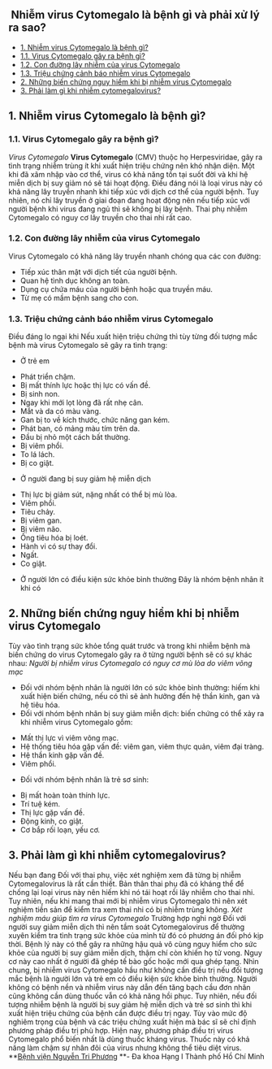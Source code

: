 ## ️ Nhiễm virus Cytomegalo là bệnh gì và phải xử lý ra sao?

  * [1. Nhiễm virus Cytomegalo là bệnh gì?](https://bvnguyentriphuong.com.vn/benh-truyen-nhiem/nhiem-virus-cytomegalo-la-benh-gi-va-phai-xu-ly-ra-sao#1-nhim-virus-cytomegalo-l-bnh-g)
  * [1.1. Virus Cytomegalo gây ra bệnh gì?](https://bvnguyentriphuong.com.vn/benh-truyen-nhiem/nhiem-virus-cytomegalo-la-benh-gi-va-phai-xu-ly-ra-sao#11-virus-cytomegalo-gy-ra-bnh-g)
  * [1.2. Con đường lây nhiễm của virus Cytomegalo](https://bvnguyentriphuong.com.vn/benh-truyen-nhiem/nhiem-virus-cytomegalo-la-benh-gi-va-phai-xu-ly-ra-sao#12-con-ng-ly-nhim-ca-virus-cytomegalo)
  * [1.3. Triệu chứng cảnh báo nhiễm virus Cytomegalo ](https://bvnguyentriphuong.com.vn/benh-truyen-nhiem/nhiem-virus-cytomegalo-la-benh-gi-va-phai-xu-ly-ra-sao#13-triu-chng-cnh-bo-nhim-virus-cytomegalo)
  * [2. Những biến chứng nguy hiểm khi bị nhiễm virus Cytomegalo](https://bvnguyentriphuong.com.vn/benh-truyen-nhiem/nhiem-virus-cytomegalo-la-benh-gi-va-phai-xu-ly-ra-sao#2-nhng-bin-chng-nguy-him-khi-b-nhim-virus-cytomegalo)
  * [3. Phải làm gì khi nhiễm cytomegalovirus?](https://bvnguyentriphuong.com.vn/benh-truyen-nhiem/nhiem-virus-cytomegalo-la-benh-gi-va-phai-xu-ly-ra-sao#3-phi-lm-g-khi-nhim-cytomegalovirus)


## **1. Nhiễm virus Cytomegalo là bệnh gì?**
### **1.1. Virus Cytomegalo gây ra bệnh gì?**
_Virus Cytomegalo_
**Virus Cytomegalo** (CMV) thuộc họ Herpesviridae, gây ra tình trạng nhiễm trùng ít khi xuất hiện triệu chứng nên khó nhận diện. Một khi đã xâm nhập vào cơ thể, virus có khả năng tồn tại suốt đời và khi hệ miễn dịch bị suy giảm nó sẽ tái hoạt động. 
Điều đáng nói là loại virus này có khả năng lây truyền nhanh khi tiếp xúc với dịch cơ thể của người bệnh. Tuy nhiên, nó chỉ lây truyền ở giai đoạn đang hoạt động nên nếu tiếp xúc với người bệnh khi virus đang ngủ thì sẽ không bị lây bệnh. Thai phụ nhiễm Cytomegalo có nguy cơ lây truyền cho thai nhi rất cao.
### **1.2. Con đường lây nhiễm của virus Cytomegalo**
Virus Cytomegalo có khả năng lây truyền nhanh chóng qua các con đường:
- Tiếp xúc thân mật với dịch tiết của người bệnh.
- Quan hệ tình dục không an toàn.
- Dụng cụ chứa máu của người bệnh hoặc qua truyền máu.
- Từ mẹ có mầm bệnh sang cho con.
### **1.3. Triệu chứng cảnh báo nhiễm virus Cytomegalo**
Điều đáng lo ngại khi
Nếu xuất hiện triệu chứng thì tùy từng đối tượng mắc bệnh mà virus Cytomegalo sẽ gây ra tình trạng:
- Ở trẻ em
+ Phát triển chậm.
+ Bị mất thính lực hoặc thị lực có vấn đề.
+ Bị sinh non.
+ Ngay khi mới lọt lòng đã rất nhẹ cân.
+ Mắt và da có màu vàng.
+ Gan bị to về kích thước, chức năng gan kém.
+ Phát ban, có mảng màu tím trên da.
+ Đầu bị nhỏ một cách bất thường.
+ Bị viêm phổi.
+ To lá lách.
+ Bị co giật.
- Ở người đang bị suy giảm hệ miễn dịch
+ Thị lực bị giảm sút, nặng nhất có thể bị mù lòa.
+ Viêm phổi.
+ Tiêu chảy.
+ Bị viêm gan.
+ Bị viêm não.
+ Ống tiêu hóa bị loét.
+ Hành vi có sự thay đổi.
+ Ngất.
+ Co giật.
- Ở người lớn có điều kiện sức khỏe bình thường
Đây là nhóm bệnh nhân ít khi có
## **2. Những biến chứng nguy hiểm khi bị nhiễm virus Cytomegalo**
Tùy vào tình trạng sức khỏe tổng quát trước và trong khi nhiễm bệnh mà biến chứng do virus Cytomegalo gây ra ở từng người bệnh sẽ có sự khác nhau:
_Người bị nhiễm virus Cytomegalo có nguy cơ mù lòa do viêm võng mạc_
- Đối với nhóm bệnh nhân là người lớn có sức khỏe bình thường: hiếm khi xuất hiện biến chứng, nếu có thì sẽ ảnh hưởng đến hệ thần kinh, gan và hệ tiêu hóa.
- Đối với nhóm bệnh nhân bị suy giảm miễn dịch: biến chứng có thể xảy ra khi nhiễm virus Cytomegalo gồm:
+ Mất thị lực vì viêm võng mạc.
+ Hệ thống tiêu hóa gặp vấn đề: viêm gan, viêm thực quản, viêm đại tràng.
+ Hệ thần kinh gặp vấn đề.
+ Viêm phổi.
- Đối với nhóm bệnh nhân là trẻ sơ sinh: 
+ Bị mất hoàn toàn thính lực.
+ Trí tuệ kém.
+ Thị lực gặp vấn đề.
+ Động kinh, co giật.
+ Cơ bắp rối loạn, yếu cơ.
## **3. Phải làm gì khi nhiễm cytomegalovirus?**
Nếu bạn đang
Đối với thai phụ, việc xét nghiệm xem đã từng bị nhiễm Cytomegalovirus là rất cần thiết. Bản thân thai phụ đã có kháng thể để chống lại loại virus này nên hiếm khi nó tái hoạt rồi lây nhiễm cho thai nhi. Tuy nhiên, nếu khi mang thai mới bị nhiễm virus Cytomegalo thì nên xét nghiệm tiền sản để kiểm tra xem thai nhi có bị nhiễm trùng không. 
_Xét nghiệm máu giúp tìm ra virus Cytomegalo_
Trường hợp nghi ngờ
Đối với người suy giảm miễn dịch thì nên tầm soát Cytomegalovirus để thường xuyên kiểm tra tình trạng sức khỏe của mình từ đó có phương án đối phó kịp thời. Bệnh lý này có thể gây ra những hậu quả vô cùng nguy hiểm cho sức khỏe của người bị suy giảm miễn dịch, thậm chí còn khiến họ tử vong. Nguy cơ này cao nhất ở người đã ghép tế bào gốc hoặc mới qua ghép tạng.
Nhìn chung, bị nhiễm virus Cytomegalo hầu như không cần điều trị nếu đối tượng mắc bệnh là người lớn và trẻ em có điều kiện sức khỏe bình thường. Người không có bệnh nền và nhiễm virus này dẫn đến tăng bạch cầu đơn nhân cũng không cần dùng thuốc vẫn có khả năng hồi phục. 
Tuy nhiên, nếu đối tượng nhiễm bệnh là người bị suy giảm hệ miễn dịch và trẻ sơ sinh thì khi xuất hiện triệu chứng của bệnh cần được điều trị ngay. Tùy vào mức độ nghiêm trọng của bệnh và các triệu chứng xuất hiện mà bác sĩ sẽ chỉ định phương pháp điều trị phù hợp.
Hiện nay, phương pháp điều trị virus Cytomegalo phổ biến nhất là dùng thuốc kháng virus. Thuốc này có khả năng làm chậm sự nhân đôi của virus nhưng không thể tiêu diệt virus. 
**[Bệnh viện Nguyễn Tri Phương](https://bvnguyentriphuong.com.vn/) **- Đa khoa Hạng I Thành phố Hồ Chí Minh
